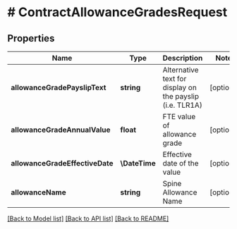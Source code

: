 # # ContractAllowanceGradesRequest

## Properties

Name | Type | Description | Notes
------------ | ------------- | ------------- | -------------
**allowanceGradePayslipText** | **string** | Alternative text for display on the payslip (i.e. TLR1A) | [optional]
**allowanceGradeAnnualValue** | **float** | FTE value of allowance grade | [optional]
**allowanceGradeEffectiveDate** | **\DateTime** | Effective date of the value | [optional]
**allowanceName** | **string** | Spine Allowance Name | [optional]

[[Back to Model list]](../../README.md#models) [[Back to API list]](../../README.md#endpoints) [[Back to README]](../../README.md)
